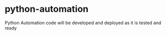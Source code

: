 # python-automation
Python Automation code will be developed and deployed as it is tested and ready
